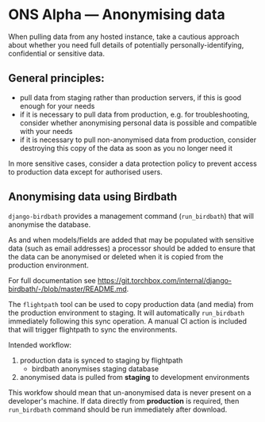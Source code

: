 # ONS Alpha — Anonymising data

When pulling data from any hosted instance, take a cautious approach about whether you need full details of potentially personally-identifying, confidential or sensitive data.

## General principles:

- pull data from staging rather than production servers, if this is good enough for your needs
- if it is necessary to pull data from production, e.g. for troubleshooting, consider whether anonymising personal data is possible and compatible with your needs
- if it is necessary to pull non-anonymised data from production, consider destroying this copy of the data as soon as you no longer need it

In more sensitive cases, consider a data protection policy to prevent access to production data except for authorised users.

## Anonymising data using Birdbath

`django-birdbath` provides a management command (`run_birdbath`) that will anonymise the database.

As and when models/fields are added that may be populated with sensitive data (such as email addresses) a processor should be added to ensure that the data can be anonymised or deleted when it is copied from the production environment.

For full documentation see https://git.torchbox.com/internal/django-birdbath/-/blob/master/README.md.

The `flightpath` tool can be used to copy production data (and media) from the production environment to staging. It will automatically `run_birdbath` immediately following this sync operation. A manual CI action is included that will trigger flightpath to sync the environments.

Intended workflow:

1. production data is synced to staging by flightpath
   - birdbath anonymises staging database
2. anonymised data is pulled from **staging** to development environments

This workfow should mean that un-anonymised data is never present on a developer's machine. If data directly from **production** is required, then `run_birdbath` command should be run immediately after download.
